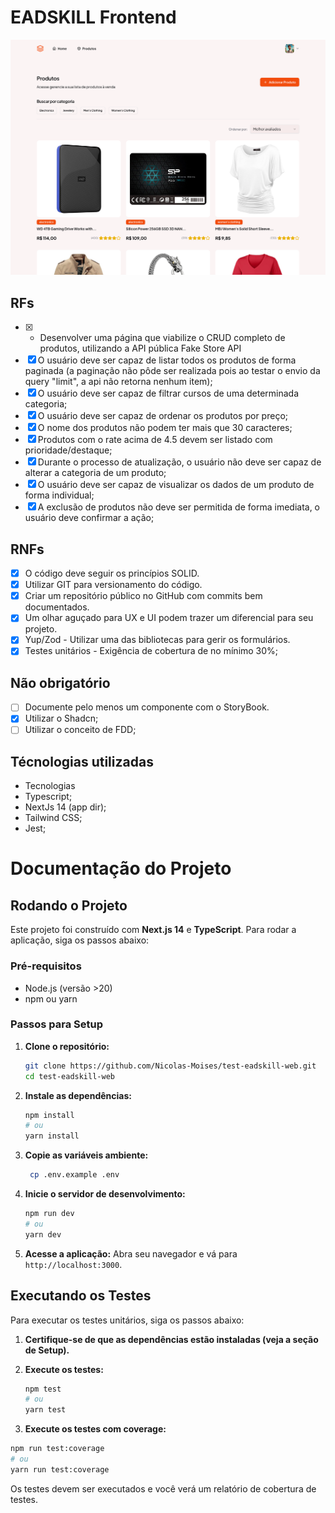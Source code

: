# EADSKILL Frontend

![Preview do Projeto](/public/preview.png)

## RFs

- [x] - Desenvolver uma página que viabilize o CRUD completo de produtos, utilizando a API pública Fake Store API
- [x] O usuário deve ser capaz de listar todos os produtos de forma paginada (a paginação não pôde ser realizada pois ao testar o envio da query "limit", a api não retorna nenhum item);
- [x] O usuário deve ser capaz de filtrar cursos de uma determinada categoria;
- [x] O usuário deve ser capaz de ordenar os produtos por preço;
- [x] O nome dos produtos não podem ter mais que 30 caracteres;
- [x] Produtos com o rate acima de 4.5 devem ser listado com prioridade/destaque;
- [x] Durante o processo de atualização, o usuário não deve ser capaz de alterar a categoria de um produto;
- [x] O usuário deve ser capaz de visualizar os dados de um produto de forma individual;
- [x] A exclusão de produtos não deve ser permitida de forma imediata, o usuário deve confirmar a ação;

## RNFs
- [x] O código deve seguir os princípios SOLID.
- [x] Utilizar GIT para versionamento do código.
- [x] Criar um repositório público no GitHub com commits bem documentados.
- [x] Um olhar aguçado para UX e UI podem trazer um diferencial para seu projeto.
- [x] Yup/Zod - Utilizar uma das bibliotecas para gerir os formulários.
- [x] Testes unitários - Exigência de cobertura de no mínimo 30%;

## Não obrigatório
- [ ] Documente pelo menos um componente com o StoryBook.
- [x] Utilizar o Shadcn;
- [ ] Utilizar o conceito de FDD;

## Técnologias utilizadas
* Tecnologias
* Typescript;
* NextJs 14 (app dir);
* Tailwind CSS;
* Jest;

# Documentação do Projeto

## Rodando o Projeto

Este projeto foi construído com **Next.js 14** e **TypeScript**. Para rodar a aplicação, siga os passos abaixo:

### Pré-requisitos

- Node.js (versão >20)
- npm ou yarn

### Passos para Setup

1. **Clone o repositório:**
   ```bash
   git clone https://github.com/Nicolas-Moises/test-eadskill-web.git
   cd test-eadskill-web
   ```

2. **Instale as dependências:**
   ```bash
   npm install
   # ou
   yarn install
   ```
   
3. **Copie as variáveis ambiente:**
   ```bash
    cp .env.example .env
   ```

4. **Inicie o servidor de desenvolvimento:**
   ```bash
   npm run dev
   # ou
   yarn dev
   ```

5. **Acesse a aplicação:**
   Abra seu navegador e vá para `http://localhost:3000`.

## Executando os Testes

Para executar os testes unitários, siga os passos abaixo:

1. **Certifique-se de que as dependências estão instaladas (veja a seção de Setup).**

2. **Execute os testes:**
   ```bash
   npm test
   # ou
   yarn test
   ```
3.  **Execute os testes com coverage:**
   ```bash
   npm run test:coverage
   # ou
   yarn run test:coverage
   ```

Os testes devem ser executados e você verá um relatório de cobertura de testes.